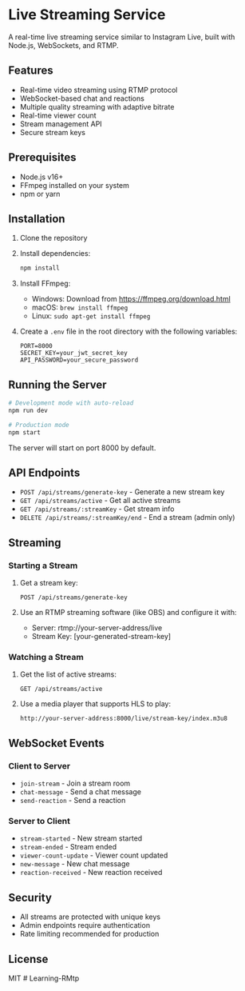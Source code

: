 # Live Streaming Service

A real-time live streaming service similar to Instagram Live, built with Node.js, WebSockets, and RTMP.

## Features

- Real-time video streaming using RTMP protocol
- WebSocket-based chat and reactions
- Multiple quality streaming with adaptive bitrate
- Real-time viewer count
- Stream management API
- Secure stream keys

## Prerequisites

- Node.js v16+
- FFmpeg installed on your system
- npm or yarn

## Installation

1. Clone the repository
2. Install dependencies:
   ```bash
   npm install
   ```
3. Install FFmpeg:
   - Windows: Download from https://ffmpeg.org/download.html
   - macOS: `brew install ffmpeg`
   - Linux: `sudo apt-get install ffmpeg`

4. Create a `.env` file in the root directory with the following variables:
   ```
   PORT=8000
   SECRET_KEY=your_jwt_secret_key
   API_PASSWORD=your_secure_password
   ```

## Running the Server

```bash
# Development mode with auto-reload
npm run dev

# Production mode
npm start
```

The server will start on port 8000 by default.

## API Endpoints

- `POST /api/streams/generate-key` - Generate a new stream key
- `GET /api/streams/active` - Get all active streams
- `GET /api/streams/:streamKey` - Get stream info
- `DELETE /api/streams/:streamKey/end` - End a stream (admin only)

## Streaming

### Starting a Stream

1. Get a stream key:
   ```
   POST /api/streams/generate-key
   ```
   
2. Use an RTMP streaming software (like OBS) and configure it with:
   - Server: rtmp://your-server-address/live
   - Stream Key: [your-generated-stream-key]

### Watching a Stream

1. Get the list of active streams:
   ```
   GET /api/streams/active
   ```

2. Use a media player that supports HLS to play:
   ```
   http://your-server-address:8000/live/stream-key/index.m3u8
   ```

## WebSocket Events

### Client to Server
- `join-stream` - Join a stream room
- `chat-message` - Send a chat message
- `send-reaction` - Send a reaction

### Server to Client
- `stream-started` - New stream started
- `stream-ended` - Stream ended
- `viewer-count-update` - Viewer count updated
- `new-message` - New chat message
- `reaction-received` - New reaction received

## Security

- All streams are protected with unique keys
- Admin endpoints require authentication
- Rate limiting recommended for production

## License

MIT
#   L e a r n i n g - R M t p  
 
